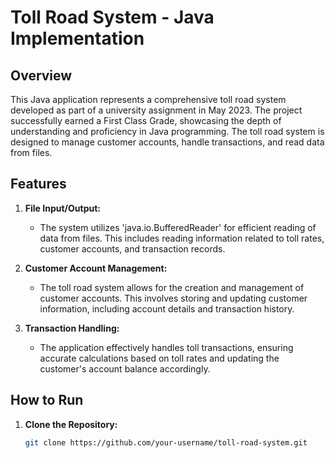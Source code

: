 # Toll Road System - Java Implementation

## Overview

This Java application represents a comprehensive toll road system developed as part of a university assignment in May 2023. The project successfully earned a First Class Grade, showcasing the depth of understanding and proficiency in Java programming. The toll road system is designed to manage customer accounts, handle transactions, and read data from files.

## Features

1. **File Input/Output:**
   - The system utilizes 'java.io.BufferedReader' for efficient reading of data from files. This includes reading information related to toll rates, customer accounts, and transaction records.

2. **Customer Account Management:**
   - The toll road system allows for the creation and management of customer accounts. This involves storing and updating customer information, including account details and transaction history.

3. **Transaction Handling:**
   - The application effectively handles toll transactions, ensuring accurate calculations based on toll rates and updating the customer's account balance accordingly.

## How to Run

1. **Clone the Repository:**
   ```bash
   git clone https://github.com/your-username/toll-road-system.git

